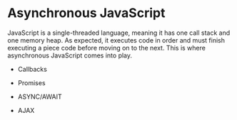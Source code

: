 # Asynchronous JavaScript

JavaScript is a single-threaded language, meaning it has one call stack and one memory heap. As expected, it executes code in order and must finish executing a piece code before moving on to the next. This is where asynchronous JavaScript comes into play.

- Callbacks
  
- Promises

- ASYNC/AWAIT

- AJAX
